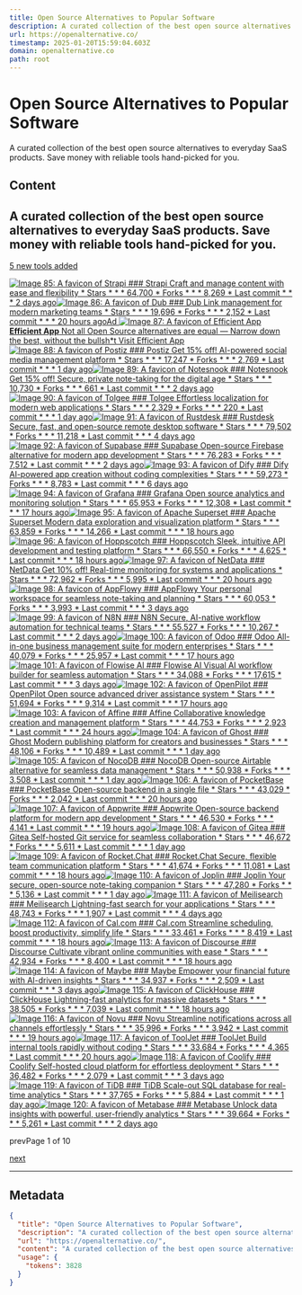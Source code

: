 ```yaml
---
title: Open Source Alternatives to Popular Software
description: A curated collection of the best open source alternatives to everyday SaaS products. Save money with reliable tools hand-picked for you.
url: https://openalternative.co/
timestamp: 2025-01-20T15:59:04.603Z
domain: openalternative.co
path: root
---
```


# Open Source Alternatives to Popular Software


A curated collection of the best open source alternatives to everyday SaaS products. Save money with reliable tools hand-picked for you.


## Content

A curated collection of the best open source alternatives to everyday SaaS products. Save money with reliable tools hand-picked for you.
----------------------------------------------------------------------------------------------------------------------------------------

[5 new tools added](https://openalternative.co/?sort=publishedAt.desc)

[![Image 85: A favicon of Strapi](https://res.cloudinary.com/dnpajiprs/image/fetch/f_auto,c_limit,w_128,q_auto/https://openalternative.s3.us-east-1.amazonaws.com/tools/strapi/favicon.png) ### Strapi Craft and manage content with ease and flexibility * Stars * * * 64,700 * Forks * * * 8,269 * Last commit * * * 2 days ago](https://openalternative.co/strapi)[![Image 86: A favicon of Dub](https://res.cloudinary.com/dnpajiprs/image/fetch/f_auto,c_limit,w_128,q_auto/https://openalternative.s3.us-east-1.amazonaws.com/tools/dub/favicon.png) ### Dub Link management for modern marketing teams * Stars * * * 19,696 * Forks * * * 2,152 * Last commit * * * 20 hours ago](https://openalternative.co/dub)[Ad ![Image 87: A favicon of Efficient App](https://res.cloudinary.com/dnpajiprs/image/fetch/f_auto,c_limit,w_128,q_auto/https://openalternative.s3.us-east-1.amazonaws.com/ads/efficient/favicon.svg) **Efficient App** Not all Open Source alternatives are equal — Narrow down the best, without the bullsh\*t Visit Efficient App](https://efficient.link/ea/openalternative?ref=openalternative)[![Image 88: A favicon of Postiz](https://res.cloudinary.com/dnpajiprs/image/fetch/f_auto,c_limit,w_128,q_auto/https://openalternative.s3.us-east-1.amazonaws.com/tools/postiz/favicon.png) ### Postiz Get 15% off! AI-powered social media management platform * Stars * * * 17,247 * Forks * * * 2,769 * Last commit * * * 1 day ago](https://openalternative.co/postiz)[![Image 89: A favicon of Notesnook](https://res.cloudinary.com/dnpajiprs/image/fetch/f_auto,c_limit,w_128,q_auto/https://openalternative.s3.us-east-1.amazonaws.com/tools/notesnook/favicon.png) ### Notesnook Get 15% off! Secure, private note-taking for the digital age * Stars * * * 10,730 * Forks * * * 661 * Last commit * * * 2 days ago](https://openalternative.co/notesnook)[![Image 90: A favicon of Tolgee](https://res.cloudinary.com/dnpajiprs/image/fetch/f_auto,c_limit,w_128,q_auto/https://openalternative.s3.us-east-1.amazonaws.com/tools/tolgee/favicon.png) ### Tolgee Effortless localization for modern web applications * Stars * * * 2,329 * Forks * * * 220 * Last commit * * * 1 day ago](https://openalternative.co/tolgee)[![Image 91: A favicon of Rustdesk](https://res.cloudinary.com/dnpajiprs/image/fetch/f_auto,c_limit,w_128,q_auto/https://openalternative.s3.us-east-1.amazonaws.com/tools/rustdesk/favicon.png) ### Rustdesk Secure, fast, and open-source remote desktop software * Stars * * * 79,502 * Forks * * * 11,218 * Last commit * * * 4 days ago](https://openalternative.co/rustdesk)[![Image 92: A favicon of Supabase](https://res.cloudinary.com/dnpajiprs/image/fetch/f_auto,c_limit,w_128,q_auto/https://openalternative.s3.us-east-1.amazonaws.com/tools/supabase/favicon.png) ### Supabase Open-source Firebase alternative for modern app development * Stars * * * 76,283 * Forks * * * 7,512 * Last commit * * * 2 days ago](https://openalternative.co/supabase)[![Image 93: A favicon of Dify](https://res.cloudinary.com/dnpajiprs/image/fetch/f_auto,c_limit,w_128,q_auto/https://openalternative.s3.us-east-1.amazonaws.com/tools/dify/favicon.png) ### Dify AI-powered app creation without coding complexities * Stars * * * 59,273 * Forks * * * 8,783 * Last commit * * * 6 days ago](https://openalternative.co/dify)[![Image 94: A favicon of Grafana](https://res.cloudinary.com/dnpajiprs/image/fetch/f_auto,c_limit,w_128,q_auto/https://openalternative.s3.us-east-1.amazonaws.com/tools/grafana/favicon.png) ### Grafana Open source analytics and monitoring solution * Stars * * * 65,953 * Forks * * * 12,308 * Last commit * * * 17 hours ago](https://openalternative.co/grafana)[![Image 95: A favicon of Apache Superset](https://res.cloudinary.com/dnpajiprs/image/fetch/f_auto,c_limit,w_128,q_auto/https://openalternative.s3.us-east-1.amazonaws.com/tools/apache-superset/favicon.png) ### Apache Superset Modern data exploration and visualization platform * Stars * * * 63,859 * Forks * * * 14,266 * Last commit * * * 18 hours ago](https://openalternative.co/apache-superset)[![Image 96: A favicon of Hoppscotch](https://res.cloudinary.com/dnpajiprs/image/fetch/f_auto,c_limit,w_128,q_auto/https://openalternative.s3.us-east-1.amazonaws.com/tools/hoppscotch/favicon.png) ### Hoppscotch Sleek, intuitive API development and testing platform * Stars * * * 66,550 * Forks * * * 4,625 * Last commit * * * 18 hours ago](https://openalternative.co/hoppscotch)[![Image 97: A favicon of NetData](https://res.cloudinary.com/dnpajiprs/image/fetch/f_auto,c_limit,w_128,q_auto/https://openalternative.s3.us-east-1.amazonaws.com/tools/netdata/favicon.png) ### NetData Get 10% off! Real-time monitoring for systems and applications * Stars * * * 72,962 * Forks * * * 5,995 * Last commit * * * 20 hours ago](https://openalternative.co/netdata)[![Image 98: A favicon of AppFlowy](https://res.cloudinary.com/dnpajiprs/image/fetch/f_auto,c_limit,w_128,q_auto/https://openalternative.s3.us-east-1.amazonaws.com/tools/appflowy/favicon.png) ### AppFlowy Your personal workspace for seamless note-taking and planning * Stars * * * 60,053 * Forks * * * 3,993 * Last commit * * * 3 days ago](https://openalternative.co/appflowy)[![Image 99: A favicon of N8N](https://res.cloudinary.com/dnpajiprs/image/fetch/f_auto,c_limit,w_128,q_auto/https://openalternative.s3.us-east-1.amazonaws.com/tools/n8n/favicon.png) ### N8N Secure, AI-native workflow automation for technical teams * Stars * * * 55,527 * Forks * * * 10,267 * Last commit * * * 2 days ago](https://openalternative.co/n8n)[![Image 100: A favicon of Odoo](https://res.cloudinary.com/dnpajiprs/image/fetch/f_auto,c_limit,w_128,q_auto/https://openalternative.s3.us-east-1.amazonaws.com/tools/odoo/favicon.png) ### Odoo All-in-one business management suite for modern enterprises * Stars * * * 40,079 * Forks * * * 25,957 * Last commit * * * 17 hours ago](https://openalternative.co/odoo)[![Image 101: A favicon of Flowise AI](https://res.cloudinary.com/dnpajiprs/image/fetch/f_auto,c_limit,w_128,q_auto/https://openalternative.s3.us-east-1.amazonaws.com/tools/flowise-ai/favicon.png) ### Flowise AI Visual AI workflow builder for seamless automation * Stars * * * 34,088 * Forks * * * 17,615 * Last commit * * * 3 days ago](https://openalternative.co/flowise-ai)[![Image 102: A favicon of OpenPilot](https://res.cloudinary.com/dnpajiprs/image/fetch/f_auto,c_limit,w_128,q_auto/https://openalternative.s3.us-east-1.amazonaws.com/tools/openpilot/favicon.png) ### OpenPilot Open source advanced driver assistance system * Stars * * * 51,694 * Forks * * * 9,314 * Last commit * * * 17 hours ago](https://openalternative.co/openpilot)[![Image 103: A favicon of Affine](https://res.cloudinary.com/dnpajiprs/image/fetch/f_auto,c_limit,w_128,q_auto/https://openalternative.s3.us-east-1.amazonaws.com/tools/affine/favicon.png) ### Affine Collaborative knowledge creation and management platform * Stars * * * 44,753 * Forks * * * 2,923 * Last commit * * * 24 hours ago](https://openalternative.co/affine)[![Image 104: A favicon of Ghost](https://res.cloudinary.com/dnpajiprs/image/fetch/f_auto,c_limit,w_128,q_auto/https://openalternative.s3.us-east-1.amazonaws.com/tools/ghost/favicon.webp) ### Ghost Modern publishing platform for creators and businesses * Stars * * * 48,106 * Forks * * * 10,489 * Last commit * * * 1 day ago](https://openalternative.co/ghost)[![Image 105: A favicon of NocoDB](https://res.cloudinary.com/dnpajiprs/image/fetch/f_auto,c_limit,w_128,q_auto/https://openalternative.s3.us-east-1.amazonaws.com/tools/nocodb/favicon.png) ### NocoDB Open-source Airtable alternative for seamless data management * Stars * * * 50,938 * Forks * * * 3,508 * Last commit * * * 1 day ago](https://openalternative.co/nocodb)[![Image 106: A favicon of PocketBase](https://res.cloudinary.com/dnpajiprs/image/fetch/f_auto,c_limit,w_128,q_auto/https://openalternative.s3.us-east-1.amazonaws.com/tools/pocketbase/favicon.png) ### PocketBase Open-source backend in a single file * Stars * * * 43,029 * Forks * * * 2,042 * Last commit * * * 20 hours ago](https://openalternative.co/pocketbase)[![Image 107: A favicon of Appwrite](https://res.cloudinary.com/dnpajiprs/image/fetch/f_auto,c_limit,w_128,q_auto/https://openalternative.s3.us-east-1.amazonaws.com/tools/appwrite/favicon.webp) ### Appwrite Open-source backend platform for modern app development * Stars * * * 46,530 * Forks * * * 4,141 * Last commit * * * 19 hours ago](https://openalternative.co/appwrite)[![Image 108: A favicon of Gitea](https://res.cloudinary.com/dnpajiprs/image/fetch/f_auto,c_limit,w_128,q_auto/https://openalternative.s3.us-east-1.amazonaws.com/tools/gitea/favicon.png) ### Gitea Self-hosted Git service for seamless collaboration * Stars * * * 46,672 * Forks * * * 5,611 * Last commit * * * 1 day ago](https://openalternative.co/gitea)[![Image 109: A favicon of Rocket.Chat](https://res.cloudinary.com/dnpajiprs/image/fetch/f_auto,c_limit,w_128,q_auto/https://openalternative.s3.us-east-1.amazonaws.com/tools/rocket-chat/favicon.png) ### Rocket.Chat Secure, flexible team communication platform * Stars * * * 41,674 * Forks * * * 11,081 * Last commit * * * 18 hours ago](https://openalternative.co/rocket-chat)[![Image 110: A favicon of Joplin](https://res.cloudinary.com/dnpajiprs/image/fetch/f_auto,c_limit,w_128,q_auto/https://openalternative.s3.us-east-1.amazonaws.com/tools/joplin/favicon.png) ### Joplin Your secure, open-source note-taking companion * Stars * * * 47,280 * Forks * * * 5,136 * Last commit * * * 1 day ago](https://openalternative.co/joplin)[![Image 111: A favicon of Meilisearch](https://res.cloudinary.com/dnpajiprs/image/fetch/f_auto,c_limit,w_128,q_auto/https://openalternative.s3.us-east-1.amazonaws.com/tools/meilisearch/favicon.png) ### Meilisearch Lightning-fast search for your applications * Stars * * * 48,743 * Forks * * * 1,907 * Last commit * * * 4 days ago](https://openalternative.co/meilisearch)[![Image 112: A favicon of Cal.com](https://res.cloudinary.com/dnpajiprs/image/fetch/f_auto,c_limit,w_128,q_auto/https://openalternative.s3.us-east-1.amazonaws.com/tools/cal-com/favicon.png) ### Cal.com Streamline scheduling, boost productivity, simplify life * Stars * * * 33,461 * Forks * * * 8,419 * Last commit * * * 18 hours ago](https://openalternative.co/cal-com)[![Image 113: A favicon of Discourse](https://res.cloudinary.com/dnpajiprs/image/fetch/f_auto,c_limit,w_128,q_auto/https://openalternative.s3.us-east-1.amazonaws.com/tools/discourse/favicon.ico) ### Discourse Cultivate vibrant online communities with ease * Stars * * * 42,934 * Forks * * * 8,400 * Last commit * * * 18 hours ago](https://openalternative.co/discourse)[![Image 114: A favicon of Maybe](https://res.cloudinary.com/dnpajiprs/image/fetch/f_auto,c_limit,w_128,q_auto/https://openalternative.s3.us-east-1.amazonaws.com/tools/maybe/favicon.webp) ### Maybe Empower your financial future with AI-driven insights * Stars * * * 34,937 * Forks * * * 2,509 * Last commit * * * 3 days ago](https://openalternative.co/maybe)[![Image 115: A favicon of ClickHouse](https://res.cloudinary.com/dnpajiprs/image/fetch/f_auto,c_limit,w_128,q_auto/https://openalternative.s3.us-east-1.amazonaws.com/tools/clickhouse/favicon.png) ### ClickHouse Lightning-fast analytics for massive datasets * Stars * * * 38,505 * Forks * * * 7,039 * Last commit * * * 18 hours ago](https://openalternative.co/clickhouse)[![Image 116: A favicon of Novu](https://res.cloudinary.com/dnpajiprs/image/fetch/f_auto,c_limit,w_128,q_auto/https://openalternative.s3.us-east-1.amazonaws.com/tools/novu/favicon.png) ### Novu Streamline notifications across all channels effortlessly * Stars * * * 35,996 * Forks * * * 3,942 * Last commit * * * 19 hours ago](https://openalternative.co/novu)[![Image 117: A favicon of ToolJet](https://res.cloudinary.com/dnpajiprs/image/fetch/f_auto,c_limit,w_128,q_auto/https://openalternative.s3.us-east-1.amazonaws.com/tools/tooljet/favicon.png) ### ToolJet Build internal tools rapidly without coding * Stars * * * 33,684 * Forks * * * 4,365 * Last commit * * * 20 hours ago](https://openalternative.co/tooljet)[![Image 118: A favicon of Coolify](https://res.cloudinary.com/dnpajiprs/image/fetch/f_auto,c_limit,w_128,q_auto/https://openalternative.s3.us-east-1.amazonaws.com/tools/coolify/favicon.png) ### Coolify Self-hosted cloud platform for effortless deployment * Stars * * * 36,482 * Forks * * * 2,079 * Last commit * * * 3 days ago](https://openalternative.co/coolify)[![Image 119: A favicon of TiDB](https://res.cloudinary.com/dnpajiprs/image/fetch/f_auto,c_limit,w_128,q_auto/https://openalternative.s3.us-east-1.amazonaws.com/tools/tidb/favicon.png) ### TiDB Scale-out SQL database for real-time analytics * Stars * * * 37,765 * Forks * * * 5,884 * Last commit * * * 1 day ago](https://openalternative.co/tidb)[![Image 120: A favicon of Metabase](https://res.cloudinary.com/dnpajiprs/image/fetch/f_auto,c_limit,w_128,q_auto/https://openalternative.s3.us-east-1.amazonaws.com/tools/metabase/favicon.ico) ### Metabase Unlock data insights with powerful, user-friendly analytics * Stars * * * 39,664 * Forks * * * 5,261 * Last commit * * * 2 days ago](https://openalternative.co/metabase)

prevPage 1 of 10

[next](https://openalternative.co/?page=2)

* * *

## Metadata

```json
{
  "title": "Open Source Alternatives to Popular Software",
  "description": "A curated collection of the best open source alternatives to everyday SaaS products. Save money with reliable tools hand-picked for you.",
  "url": "https://openalternative.co/",
  "content": "A curated collection of the best open source alternatives to everyday SaaS products. Save money with reliable tools hand-picked for you.\n----------------------------------------------------------------------------------------------------------------------------------------\n\n[5 new tools added](https://openalternative.co/?sort=publishedAt.desc)\n\n[![Image 85: A favicon of Strapi](https://res.cloudinary.com/dnpajiprs/image/fetch/f_auto,c_limit,w_128,q_auto/https://openalternative.s3.us-east-1.amazonaws.com/tools/strapi/favicon.png) ### Strapi Craft and manage content with ease and flexibility * Stars * * * 64,700 * Forks * * * 8,269 * Last commit * * * 2 days ago](https://openalternative.co/strapi)[![Image 86: A favicon of Dub](https://res.cloudinary.com/dnpajiprs/image/fetch/f_auto,c_limit,w_128,q_auto/https://openalternative.s3.us-east-1.amazonaws.com/tools/dub/favicon.png) ### Dub Link management for modern marketing teams * Stars * * * 19,696 * Forks * * * 2,152 * Last commit * * * 20 hours ago](https://openalternative.co/dub)[Ad ![Image 87: A favicon of Efficient App](https://res.cloudinary.com/dnpajiprs/image/fetch/f_auto,c_limit,w_128,q_auto/https://openalternative.s3.us-east-1.amazonaws.com/ads/efficient/favicon.svg) **Efficient App** Not all Open Source alternatives are equal — Narrow down the best, without the bullsh\\*t Visit Efficient App](https://efficient.link/ea/openalternative?ref=openalternative)[![Image 88: A favicon of Postiz](https://res.cloudinary.com/dnpajiprs/image/fetch/f_auto,c_limit,w_128,q_auto/https://openalternative.s3.us-east-1.amazonaws.com/tools/postiz/favicon.png) ### Postiz Get 15% off! AI-powered social media management platform * Stars * * * 17,247 * Forks * * * 2,769 * Last commit * * * 1 day ago](https://openalternative.co/postiz)[![Image 89: A favicon of Notesnook](https://res.cloudinary.com/dnpajiprs/image/fetch/f_auto,c_limit,w_128,q_auto/https://openalternative.s3.us-east-1.amazonaws.com/tools/notesnook/favicon.png) ### Notesnook Get 15% off! Secure, private note-taking for the digital age * Stars * * * 10,730 * Forks * * * 661 * Last commit * * * 2 days ago](https://openalternative.co/notesnook)[![Image 90: A favicon of Tolgee](https://res.cloudinary.com/dnpajiprs/image/fetch/f_auto,c_limit,w_128,q_auto/https://openalternative.s3.us-east-1.amazonaws.com/tools/tolgee/favicon.png) ### Tolgee Effortless localization for modern web applications * Stars * * * 2,329 * Forks * * * 220 * Last commit * * * 1 day ago](https://openalternative.co/tolgee)[![Image 91: A favicon of Rustdesk](https://res.cloudinary.com/dnpajiprs/image/fetch/f_auto,c_limit,w_128,q_auto/https://openalternative.s3.us-east-1.amazonaws.com/tools/rustdesk/favicon.png) ### Rustdesk Secure, fast, and open-source remote desktop software * Stars * * * 79,502 * Forks * * * 11,218 * Last commit * * * 4 days ago](https://openalternative.co/rustdesk)[![Image 92: A favicon of Supabase](https://res.cloudinary.com/dnpajiprs/image/fetch/f_auto,c_limit,w_128,q_auto/https://openalternative.s3.us-east-1.amazonaws.com/tools/supabase/favicon.png) ### Supabase Open-source Firebase alternative for modern app development * Stars * * * 76,283 * Forks * * * 7,512 * Last commit * * * 2 days ago](https://openalternative.co/supabase)[![Image 93: A favicon of Dify](https://res.cloudinary.com/dnpajiprs/image/fetch/f_auto,c_limit,w_128,q_auto/https://openalternative.s3.us-east-1.amazonaws.com/tools/dify/favicon.png) ### Dify AI-powered app creation without coding complexities * Stars * * * 59,273 * Forks * * * 8,783 * Last commit * * * 6 days ago](https://openalternative.co/dify)[![Image 94: A favicon of Grafana](https://res.cloudinary.com/dnpajiprs/image/fetch/f_auto,c_limit,w_128,q_auto/https://openalternative.s3.us-east-1.amazonaws.com/tools/grafana/favicon.png) ### Grafana Open source analytics and monitoring solution * Stars * * * 65,953 * Forks * * * 12,308 * Last commit * * * 17 hours ago](https://openalternative.co/grafana)[![Image 95: A favicon of Apache Superset](https://res.cloudinary.com/dnpajiprs/image/fetch/f_auto,c_limit,w_128,q_auto/https://openalternative.s3.us-east-1.amazonaws.com/tools/apache-superset/favicon.png) ### Apache Superset Modern data exploration and visualization platform * Stars * * * 63,859 * Forks * * * 14,266 * Last commit * * * 18 hours ago](https://openalternative.co/apache-superset)[![Image 96: A favicon of Hoppscotch](https://res.cloudinary.com/dnpajiprs/image/fetch/f_auto,c_limit,w_128,q_auto/https://openalternative.s3.us-east-1.amazonaws.com/tools/hoppscotch/favicon.png) ### Hoppscotch Sleek, intuitive API development and testing platform * Stars * * * 66,550 * Forks * * * 4,625 * Last commit * * * 18 hours ago](https://openalternative.co/hoppscotch)[![Image 97: A favicon of NetData](https://res.cloudinary.com/dnpajiprs/image/fetch/f_auto,c_limit,w_128,q_auto/https://openalternative.s3.us-east-1.amazonaws.com/tools/netdata/favicon.png) ### NetData Get 10% off! Real-time monitoring for systems and applications * Stars * * * 72,962 * Forks * * * 5,995 * Last commit * * * 20 hours ago](https://openalternative.co/netdata)[![Image 98: A favicon of AppFlowy](https://res.cloudinary.com/dnpajiprs/image/fetch/f_auto,c_limit,w_128,q_auto/https://openalternative.s3.us-east-1.amazonaws.com/tools/appflowy/favicon.png) ### AppFlowy Your personal workspace for seamless note-taking and planning * Stars * * * 60,053 * Forks * * * 3,993 * Last commit * * * 3 days ago](https://openalternative.co/appflowy)[![Image 99: A favicon of N8N](https://res.cloudinary.com/dnpajiprs/image/fetch/f_auto,c_limit,w_128,q_auto/https://openalternative.s3.us-east-1.amazonaws.com/tools/n8n/favicon.png) ### N8N Secure, AI-native workflow automation for technical teams * Stars * * * 55,527 * Forks * * * 10,267 * Last commit * * * 2 days ago](https://openalternative.co/n8n)[![Image 100: A favicon of Odoo](https://res.cloudinary.com/dnpajiprs/image/fetch/f_auto,c_limit,w_128,q_auto/https://openalternative.s3.us-east-1.amazonaws.com/tools/odoo/favicon.png) ### Odoo All-in-one business management suite for modern enterprises * Stars * * * 40,079 * Forks * * * 25,957 * Last commit * * * 17 hours ago](https://openalternative.co/odoo)[![Image 101: A favicon of Flowise AI](https://res.cloudinary.com/dnpajiprs/image/fetch/f_auto,c_limit,w_128,q_auto/https://openalternative.s3.us-east-1.amazonaws.com/tools/flowise-ai/favicon.png) ### Flowise AI Visual AI workflow builder for seamless automation * Stars * * * 34,088 * Forks * * * 17,615 * Last commit * * * 3 days ago](https://openalternative.co/flowise-ai)[![Image 102: A favicon of OpenPilot](https://res.cloudinary.com/dnpajiprs/image/fetch/f_auto,c_limit,w_128,q_auto/https://openalternative.s3.us-east-1.amazonaws.com/tools/openpilot/favicon.png) ### OpenPilot Open source advanced driver assistance system * Stars * * * 51,694 * Forks * * * 9,314 * Last commit * * * 17 hours ago](https://openalternative.co/openpilot)[![Image 103: A favicon of Affine](https://res.cloudinary.com/dnpajiprs/image/fetch/f_auto,c_limit,w_128,q_auto/https://openalternative.s3.us-east-1.amazonaws.com/tools/affine/favicon.png) ### Affine Collaborative knowledge creation and management platform * Stars * * * 44,753 * Forks * * * 2,923 * Last commit * * * 24 hours ago](https://openalternative.co/affine)[![Image 104: A favicon of Ghost](https://res.cloudinary.com/dnpajiprs/image/fetch/f_auto,c_limit,w_128,q_auto/https://openalternative.s3.us-east-1.amazonaws.com/tools/ghost/favicon.webp) ### Ghost Modern publishing platform for creators and businesses * Stars * * * 48,106 * Forks * * * 10,489 * Last commit * * * 1 day ago](https://openalternative.co/ghost)[![Image 105: A favicon of NocoDB](https://res.cloudinary.com/dnpajiprs/image/fetch/f_auto,c_limit,w_128,q_auto/https://openalternative.s3.us-east-1.amazonaws.com/tools/nocodb/favicon.png) ### NocoDB Open-source Airtable alternative for seamless data management * Stars * * * 50,938 * Forks * * * 3,508 * Last commit * * * 1 day ago](https://openalternative.co/nocodb)[![Image 106: A favicon of PocketBase](https://res.cloudinary.com/dnpajiprs/image/fetch/f_auto,c_limit,w_128,q_auto/https://openalternative.s3.us-east-1.amazonaws.com/tools/pocketbase/favicon.png) ### PocketBase Open-source backend in a single file * Stars * * * 43,029 * Forks * * * 2,042 * Last commit * * * 20 hours ago](https://openalternative.co/pocketbase)[![Image 107: A favicon of Appwrite](https://res.cloudinary.com/dnpajiprs/image/fetch/f_auto,c_limit,w_128,q_auto/https://openalternative.s3.us-east-1.amazonaws.com/tools/appwrite/favicon.webp) ### Appwrite Open-source backend platform for modern app development * Stars * * * 46,530 * Forks * * * 4,141 * Last commit * * * 19 hours ago](https://openalternative.co/appwrite)[![Image 108: A favicon of Gitea](https://res.cloudinary.com/dnpajiprs/image/fetch/f_auto,c_limit,w_128,q_auto/https://openalternative.s3.us-east-1.amazonaws.com/tools/gitea/favicon.png) ### Gitea Self-hosted Git service for seamless collaboration * Stars * * * 46,672 * Forks * * * 5,611 * Last commit * * * 1 day ago](https://openalternative.co/gitea)[![Image 109: A favicon of Rocket.Chat](https://res.cloudinary.com/dnpajiprs/image/fetch/f_auto,c_limit,w_128,q_auto/https://openalternative.s3.us-east-1.amazonaws.com/tools/rocket-chat/favicon.png) ### Rocket.Chat Secure, flexible team communication platform * Stars * * * 41,674 * Forks * * * 11,081 * Last commit * * * 18 hours ago](https://openalternative.co/rocket-chat)[![Image 110: A favicon of Joplin](https://res.cloudinary.com/dnpajiprs/image/fetch/f_auto,c_limit,w_128,q_auto/https://openalternative.s3.us-east-1.amazonaws.com/tools/joplin/favicon.png) ### Joplin Your secure, open-source note-taking companion * Stars * * * 47,280 * Forks * * * 5,136 * Last commit * * * 1 day ago](https://openalternative.co/joplin)[![Image 111: A favicon of Meilisearch](https://res.cloudinary.com/dnpajiprs/image/fetch/f_auto,c_limit,w_128,q_auto/https://openalternative.s3.us-east-1.amazonaws.com/tools/meilisearch/favicon.png) ### Meilisearch Lightning-fast search for your applications * Stars * * * 48,743 * Forks * * * 1,907 * Last commit * * * 4 days ago](https://openalternative.co/meilisearch)[![Image 112: A favicon of Cal.com](https://res.cloudinary.com/dnpajiprs/image/fetch/f_auto,c_limit,w_128,q_auto/https://openalternative.s3.us-east-1.amazonaws.com/tools/cal-com/favicon.png) ### Cal.com Streamline scheduling, boost productivity, simplify life * Stars * * * 33,461 * Forks * * * 8,419 * Last commit * * * 18 hours ago](https://openalternative.co/cal-com)[![Image 113: A favicon of Discourse](https://res.cloudinary.com/dnpajiprs/image/fetch/f_auto,c_limit,w_128,q_auto/https://openalternative.s3.us-east-1.amazonaws.com/tools/discourse/favicon.ico) ### Discourse Cultivate vibrant online communities with ease * Stars * * * 42,934 * Forks * * * 8,400 * Last commit * * * 18 hours ago](https://openalternative.co/discourse)[![Image 114: A favicon of Maybe](https://res.cloudinary.com/dnpajiprs/image/fetch/f_auto,c_limit,w_128,q_auto/https://openalternative.s3.us-east-1.amazonaws.com/tools/maybe/favicon.webp) ### Maybe Empower your financial future with AI-driven insights * Stars * * * 34,937 * Forks * * * 2,509 * Last commit * * * 3 days ago](https://openalternative.co/maybe)[![Image 115: A favicon of ClickHouse](https://res.cloudinary.com/dnpajiprs/image/fetch/f_auto,c_limit,w_128,q_auto/https://openalternative.s3.us-east-1.amazonaws.com/tools/clickhouse/favicon.png) ### ClickHouse Lightning-fast analytics for massive datasets * Stars * * * 38,505 * Forks * * * 7,039 * Last commit * * * 18 hours ago](https://openalternative.co/clickhouse)[![Image 116: A favicon of Novu](https://res.cloudinary.com/dnpajiprs/image/fetch/f_auto,c_limit,w_128,q_auto/https://openalternative.s3.us-east-1.amazonaws.com/tools/novu/favicon.png) ### Novu Streamline notifications across all channels effortlessly * Stars * * * 35,996 * Forks * * * 3,942 * Last commit * * * 19 hours ago](https://openalternative.co/novu)[![Image 117: A favicon of ToolJet](https://res.cloudinary.com/dnpajiprs/image/fetch/f_auto,c_limit,w_128,q_auto/https://openalternative.s3.us-east-1.amazonaws.com/tools/tooljet/favicon.png) ### ToolJet Build internal tools rapidly without coding * Stars * * * 33,684 * Forks * * * 4,365 * Last commit * * * 20 hours ago](https://openalternative.co/tooljet)[![Image 118: A favicon of Coolify](https://res.cloudinary.com/dnpajiprs/image/fetch/f_auto,c_limit,w_128,q_auto/https://openalternative.s3.us-east-1.amazonaws.com/tools/coolify/favicon.png) ### Coolify Self-hosted cloud platform for effortless deployment * Stars * * * 36,482 * Forks * * * 2,079 * Last commit * * * 3 days ago](https://openalternative.co/coolify)[![Image 119: A favicon of TiDB](https://res.cloudinary.com/dnpajiprs/image/fetch/f_auto,c_limit,w_128,q_auto/https://openalternative.s3.us-east-1.amazonaws.com/tools/tidb/favicon.png) ### TiDB Scale-out SQL database for real-time analytics * Stars * * * 37,765 * Forks * * * 5,884 * Last commit * * * 1 day ago](https://openalternative.co/tidb)[![Image 120: A favicon of Metabase](https://res.cloudinary.com/dnpajiprs/image/fetch/f_auto,c_limit,w_128,q_auto/https://openalternative.s3.us-east-1.amazonaws.com/tools/metabase/favicon.ico) ### Metabase Unlock data insights with powerful, user-friendly analytics * Stars * * * 39,664 * Forks * * * 5,261 * Last commit * * * 2 days ago](https://openalternative.co/metabase)\n\nprevPage 1 of 10\n\n[next](https://openalternative.co/?page=2)\n\n* * *",
  "usage": {
    "tokens": 3828
  }
}
```
